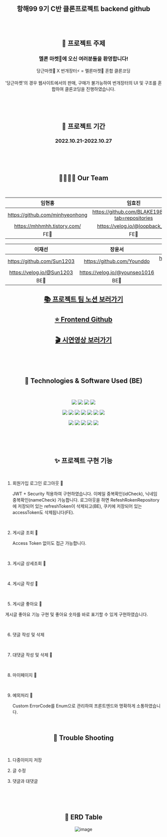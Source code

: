 <div align="center">

## 항해99 9기 C반 클론프로젝트 backend github 

<br>
<br>

## 📢 프로젝트 주제 


<h3> 멜론 마켓🍈에 오신 여러분들을 환영합니다! </h3>

당근마켓🥕 X 번개장터⚡ = 멜론마켓🍈 혼합 클론코딩
 
'당근마켓'의 경우 웹사이트에서의 판매, 구매가 불가능하여 번개장터의 UI 및 구조를 혼합하여 클론코딩을 진행하였습니다.

</div>


<br> <br> <br>

<div align="center">

## 📅 프로젝트 기간 

<h3> 2022.10.21-2022.10.27 </h3>

<br> <br> <br>

## 👨‍👩‍👧‍👦 Our Team 
<br>

|임현홍|임효진|
|:---:|:---:|
|https://github.com/minhyeonhong|https://github.com/BLAKE198492?tab=repositories|
|https://mhhmhh.tistory.com/|https://velog.io/@loopback_log|
|FE💚|FE💚|

|이재선|장윤서|정동훈|
|:---:|:---:|:---:|
|https://github.com/Sun1203|https://github.com/Younddo|https://github.com/dhun0103?tab=repositories|
|https://velog.io/@Sun1203|https://velog.io/@younseo1016|https://dhun.tistory.com/|
|BE💙|BE💙|BE💙|

## [📚 프로젝트 팀 노션 보러가기](https://mahogany-eggnog-cf5.notion.site/9C-W7-4-b9f7420c20e14cfd9c23c61fc5b15cb1) 
## [⭐ Frontend Github](https://github.com/BLAKE198492/MelonMarket_CloneCoding) 
## [🎬 시연영상 보러가기 ](https://www.youtube.com/) 


<br> <br> <br>

## 📝 Technologies & Software Used (BE)

<br>


<img src="https://img.shields.io/badge/Spring-6DB33F?style=flat-square&logo=spring&logoColor=white"/>  <img src="https://img.shields.io/badge/SpringSecurity-6DB33F?style=flat-square&logo=SpringSecurity&logoColor=white"/>  <img src="https://img.shields.io/badge/SpringBoot-6DB33F?style=flat-square&logo=springboot&logoColor=white"/>   <img src="https://img.shields.io/badge/github-181717?style=flat-square&logo=github&logoColor=white"/>  

<img src="https://img.shields.io/badge/git-F05032?style=flat-square&logo=git&logoColor=white"/>  <img src="https://img.shields.io/badge/java-FF81F9?style=flat-square"/>  <img src="https://img.shields.io/badge/JSONWebToken-000000?style=flat-square&logo=JsonWebToken&logoColor=white"/>  <img src="https://img.shields.io/badge/Gradle-02303A?style=flat-square&logo=Gradle&logoColor=white"/>  <img src="https://img.shields.io/badge/IntelliJIDEA-000000?style=flat-square&logo=IntelliJIDEA&logoColor=white"/>  <img src="https://img.shields.io/badge/Postman-FF6C37?style=flat-square&logo=Postman&logoColor=white"/>  <img src="https://img.shields.io/badge/Notion-000000?style=flat-square&logo=Notion&logoColor=white"/>

<img src="https://img.shields.io/badge/AmazonS3-569A31?style=flat-square&logo=AmazonS3&logoColor=white"/>  <img src="https://img.shields.io/badge/AmazonEC2-FF9900?style=flat-square&logo=AmazonEC2&logoColor=white"/>  <img src="https://img.shields.io/badge/AmazonRDS-527FFF?style=flat-square&logo=AmazonRDS&logoColor=white"/>  <img src="https://img.shields.io/badge/MySQL-4479A1?style=flat-square&logo=MySQL&logoColor=white"/>  <img src="https://img.shields.io/badge/Ubuntu-E95420?style=flat-square&logo=Ubuntu&logoColor=white"/>

<br> <br> <br>

## ✨ 프로젝트 구현 기능

</div>

<br>

1. 회원가입 로그인 로그아웃 🔑

    JWT + Security 적용하여 구현하였습니다.
    이메일 중복확인(idCheck), 닉네임 중복확인(nameCheck) 가능합니다.
    로그아웃을 하면 RefeshRokenRepository에 저장되어 있는 refreshToken이 삭제되고(BE), 쿠키에 저장되어 있는 accessToken도 삭제됩니다(FE).
    
<br>    

2. 게시글 조회 📜

    Access Token 없이도 접근 가능합니다.
    
<br>    

3. 게시글 상세조회 📝

   
    
<br>    

4. 게시글 작성 📝

    
<br>    

5. 게시글 좋아요 💖

  게시글 좋아요 기능 구현 및 좋아요 숫자를 바로 표기할 수 있게 구현하였습니다.
  
<br>    

6. 댓글 작성 및 삭제

  

<br>    

7. 대댓글 작성 및 삭제 💖

  
    
<br>    

8. 마이페이지 🌝

  

<br>    

9. 예외처리 📛

    Custom ErrorCode를 Enum으로 관리하여 프론트엔드와 명확하게 소통하였습니다. 
    
<br>    

<div align="center">

## 🏀 Trouble Shooting

</div>

<br>

1. 다중이미지 저장

2. 글 수정

3. 댓글과 대댓글

<br><br><br>

<div align="center">

## 📜 ERD Table

![image](https://user-images.githubusercontent.com/99253403/199541644-5f1a078b-cd70-49ab-9241-0ee0fb100cb0.png)

</div>
